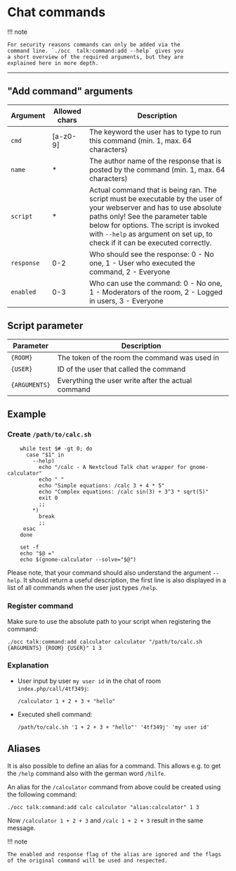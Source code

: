 # Chat commands

!!! note

    For security reasons commands can only be added via the
    command line. `./occ  talk:command:add --help` gives you
    a short overview of the required arguments, but they are
    explained here in more depth.

---

## "Add command" arguments

| Argument   | Allowed chars | Description                                                                                                                                                                                                                                                                       |
|------------|---------------|-----------------------------------------------------------------------------------------------------------------------------------------------------------------------------------------------------------------------------------------------------------------------------------|
| `cmd`      | [a-z0-9]      | The keyword the user has to type to run this command (min. 1, max. 64 characters)                                                                                                                                                                                                 |
| `name`     | *             | The author name of the response that is posted by the command (min. 1, max. 64 characters)                                                                                                                                                                                        |
| `script`   | *             | Actual command that is being ran. The script must be executable by the user of your webserver and has to use absolute paths only! See the parameter table below for options. The script is invoked with `--help` as argument on set up, to check if it can be executed correctly. |
| `response` | 0-2           | Who should see the response: 0 - No one, 1 - User who executed the command, 2 - Everyone                                                                                                                                                                                          |
| `enabled`  | 0-3           | Who can use the command: 0 - No one, 1 - Moderators of the room, 2 - Logged in users, 3 - Everyone                                                                                                                                                                                |

## Script parameter

| Parameter     | Description                                        |
|---------------|----------------------------------------------------|
| `{ROOM}`      | The token of the room the command was used in      |
| `{USER}`      | ID of the user that called the command             |
| `{ARGUMENTS}` | Everything the user write after the actual command |

## Example

### Create `/path/to/calc.sh`

```
    while test $# -gt 0; do
      case "$1" in
        --help)
          echo "/calc - A Nextcloud Talk chat wrapper for gnome-calculator"
          echo " "
          echo "Simple equations: /calc 3 + 4 * 5"
          echo "Complex equations: /calc sin(3) + 3^3 * sqrt(5)"
          exit 0
          ;;
        *)
          break
          ;;
     esac
    done

    set -f
    echo "$@ ="
    echo $(gnome-calculator --solve="$@")
```
    
Please note, that your command should also understand the argument `--help`.
It should return a useful description, the first line is also displayed in a list of all commands when the user just types `/help`.

### Register command


Make sure to use the absolute path to your script when registering the command:

```
./occ talk:command:add calculator calculator "/path/to/calc.sh {ARGUMENTS} {ROOM} {USER}" 1 3
```

### Explanation
* User input by user `my user id` in the chat of room `index.php/call/4tf349j`:
    
    ```
    /calculator 1 + 2 + 3 + "hello"
    ```

    
* Executed shell command:

    ```
    /path/to/calc.sh '1 + 2 + 3 + "hello"' '4tf349j' 'my user id'
    ```

## Aliases

It is also possible to define an alias for a command. This allows e.g. to get the `/help` command also with the german word `/hilfe`.

An alias for the `/calculator` command from above could be created using the following command:

```
./occ talk:command:add calc calculator "alias:calculator" 1 3
```

Now `/calculator 1 + 2 + 3` and `/calc 1 + 2 + 3` result in the same message.


!!! note

    The enabled and response flag of the alias are ignored and the flags of the original command will be used and respected.
